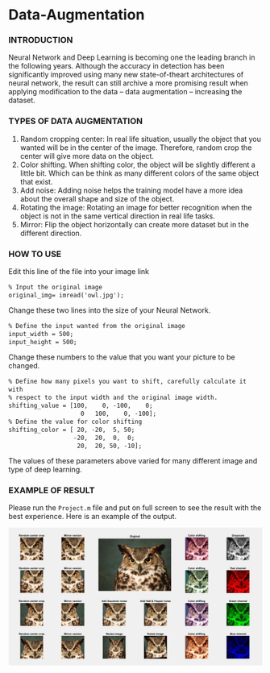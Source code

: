 # Data-Augmentation

### INTRODUCTION
Neural Network and Deep Learning is becoming one the leading branch in the following years.
Although the accuracy in detection has been significantly improved using many new state-of-theart architectures of neural network, the result can still archive a more promising result when
applying modification to the data – data augmentation – increasing the dataset.

### TYPES OF DATA AUGMENTATION
1. Random cropping center:
In real life situation, usually the object that you wanted will be in the center of the image.
Therefore, random crop the center will give more data on the object.
2. Color shifting.
When shifting color, the object will be slightly different a little bit. Which can be think as
many different colors of the same object that exist.
3. Add noise:
Adding noise helps the training model have a more idea about the overall shape and size
of the object.
4. Rotating the image:
Rotating an image for better recognition when the object is not in the same vertical
direction in real life tasks.
5. Mirror:
Flip the object horizontally can create more dataset but in the different direction.

### HOW TO USE
Edit this line of the file into your image link
```
% Input the original image
original_img= imread('owl.jpg');
```
Change these two lines into the size of your Neural Network.
```
% Define the input wanted from the original image
input_width = 500;
input_height = 500;
```
Change these numbers to the value that you want your picture to be changed.
```
% Define how many pixels you want to shift, carefully calculate it with
% respect to the input width and the original image width.
shifting_value = [100,    0, -100,    0;
                    0   100,    0, -100];
% Define the value for color shifting
shifting_color = [ 20, -20,  5, 50;
                  -20,  20,  0,  0;
                   20,  20, 50, -10];
 ```
The values of these parameters above varied for many different image and type of deep learning.

### EXAMPLE OF RESULT
Please run the `Project.m` file and put on full screen to see the result with the best experience.
Here is an example of the output.

![Result](https://github.com/Aleadinglight/Data-Augmentation/blob/master/result.jpg)
